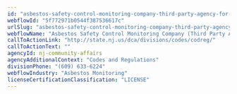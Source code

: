 ```yaml
---
id: "asbestos-safety-control-monitoring-company-third-party-agency-for-the-state"
webflowId: "5f772971b0544f387536617c"
urlSlug: "asbestos-safety-control-monitoring-company-third-party-agency-for-the-state"
webflowName: "Asbestos Safety Control Monitoring Company (Third Party Agency for the State)"
callToActionLink: "http://state.nj.us/dca/divisions/codes/codreg/"
callToActionText: ""
agencyId: nj-community-affairs
agencyAdditionalContext: "Codes and Regulations"
divisionPhone: "(609) 633-6224"
webflowIndustry: "Asbestos Monitoring"
licenseCertificationClassification: "LICENSE"
---
```

